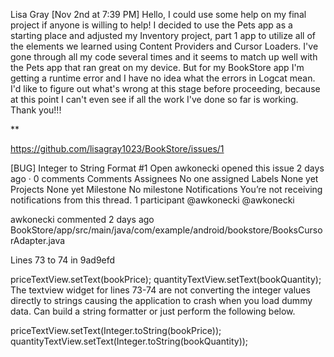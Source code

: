 
Lisa Gray [Nov 2nd at 7:39 PM]
Hello, I could use some help on my final project if anyone is willing to help! 
I decided to use the Pets app as a starting place and adjusted my Inventory project, 
part 1 app to utilize all of the elements we learned using Content Providers and Cursor Loaders. 
I've gone through all my code several times and it seems to match up well with the Pets app that ran great on my device. 
But for my BookStore app I'm getting a runtime error and I have no idea what the errors in Logcat mean. 
I'd like to figure out what's wrong at this stage before proceeding, 
because at this point I can't even see if all the work I've done so far is working. 
Thank you!!!

**

https://github.com/lisagray1023/BookStore/issues/1

[BUG] Integer to String Format #1
 Open	awkonecki opened this issue 2 days ago · 0 comments Comments
Assignees
No one assigned
Labels
None yet
Projects
None yet
Milestone
No milestone
Notifications
You’re not receiving notifications from this thread.
1 participant
@awkonecki
@awkonecki
 
awkonecki commented 2 days ago
BookStore/app/src/main/java/com/example/android/bookstore/BooksCursorAdapter.java

Lines 73 to 74 in 9ad9efd

 priceTextView.setText(bookPrice); 
 quantityTextView.setText(bookQuantity); 
The textview widget for lines 73-74 are not converting the integer values directly to strings causing the application to crash when you load dummy data. Can build a string formatter or just perform the following below.

priceTextView.setText(Integer.toString(bookPrice));
quantityTextView.setText(Integer.toString(bookQuantity));
